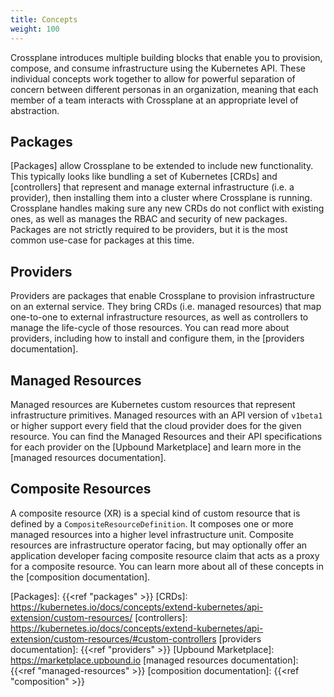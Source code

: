 ```yaml
---
title: Concepts
weight: 100
---
```


Crossplane introduces multiple building blocks that enable you to provision,
compose, and consume infrastructure using the Kubernetes API. These individual
concepts work together to allow for powerful separation of concern between
different personas in an organization, meaning that each member of a team
interacts with Crossplane at an appropriate level of abstraction.

## Packages

[Packages] allow Crossplane to be extended to include new functionality. This
typically looks like bundling a set of Kubernetes [CRDs] and [controllers] that
represent and manage external infrastructure (i.e. a provider), then installing
them into a cluster where Crossplane is running. Crossplane handles making sure
any new CRDs do not conflict with existing ones, as well as manages the RBAC and
security of new packages. Packages are not strictly required to be providers,
but it is the most common use-case for packages at this time.

## Providers

Providers are packages that enable Crossplane to provision infrastructure on an
external service. They bring CRDs (i.e. managed resources) that map one-to-one
to external infrastructure resources, as well as controllers to manage the
life-cycle of those resources. You can read more about providers, including how
to install and configure them, in the [providers documentation].

## Managed Resources

Managed resources are Kubernetes custom resources that represent infrastructure
primitives. Managed resources with an API version of `v1beta1` or higher support
every field that the cloud provider does for the given resource. You can find
the Managed Resources and their API specifications for each provider on
the [Upbound Marketplace] and learn more in the [managed resources documentation].

## Composite Resources

A composite resource (XR) is a special kind of custom resource that is defined
by a `CompositeResourceDefinition`. It composes one or more managed resources
into a higher level infrastructure unit. Composite resources are infrastructure
operator facing, but may optionally offer an application developer facing
composite resource claim that acts as a proxy for a composite resource. You can
learn more about all of these concepts in the [composition documentation].

<!-- Named Links -->

[Packages]: {{<ref "packages" >}}
[CRDs]: https://kubernetes.io/docs/concepts/extend-kubernetes/api-extension/custom-resources/
[controllers]: https://kubernetes.io/docs/concepts/extend-kubernetes/api-extension/custom-resources/#custom-controllers
[providers documentation]: {{<ref "providers" >}}
[Upbound Marketplace]: https://marketplace.upbound.io
[managed resources documentation]: {{<ref "managed-resources" >}}
[composition documentation]: {{<ref "composition" >}}
